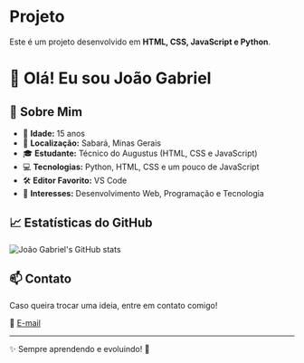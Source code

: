 # Projeto

Este é um projeto desenvolvido em **HTML, CSS, JavaScript e Python**.

# 👋 Olá! Eu sou João Gabriel

## 📌 Sobre Mim
- 🔹 **Idade:** 15 anos
- 📍 **Localização:** Sabará, Minas Gerais
- 🎓 **Estudante:** Técnico do Augustus (HTML, CSS e JavaScript)
- 💻 **Tecnologias:** Python, HTML, CSS e um pouco de JavaScript
- 🛠️ **Editor Favorito:** VS Code
- 🚀 **Interesses:** Desenvolvimento Web, Programação e Tecnologia

## 📈 Estatísticas do GitHub
![João Gabriel's GitHub stats](https://github-readme-stats.vercel.app/api?username=seu-usuario&show_icons=true&theme=dracula)

## 📫 Contato
Caso queira trocar uma ideia, entre em contato comigo!

📧 [E-mail](mailto:joaogabrielpmatozinhos@gmail.com)

---
✨ Sempre aprendendo e evoluindo! 🚀
